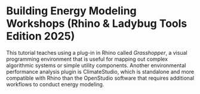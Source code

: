 # Building Energy Modeling Workshops (Rhino & Ladybug Tools Edition 2025)

This tutorial teaches using a plug-in in Rhino called _Grasshopper_, a visual programming environment that is useful for mapping out complex algorithmic systems or simple utility components. Another environmental performance analysis plugin is ClimateStudio, which is standalone and more compatible with Rhino than the OpenStudio software that requires additional workflows to conduct energy modeling.
